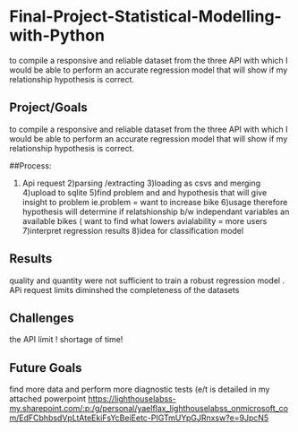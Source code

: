 # Final-Project-Statistical-Modelling-with-Python
to compile a responsive and reliable dataset from the three API with which I would be able to perform an accurate regression model that will show if my relationship hypothesis is correct.
## Project/Goals
to compile a responsive and reliable dataset from the three API with which I would be able to perform an accurate regression model that will show if my relationship hypothesis is correct.

##Process:
1) Api request
2)parsing /extracting
3)loading as csvs and merging 
4)upload to sqlite
5)find problem and and hypothesis that will give insight to problem ie.problem = want to increase bike 6)usage  therefore hypothesis will determine if relatshionship b/w independant variables an available    bikes ( want to find what lowers avialability = more users
7)interpret regression results
8)idea for classification model


## Results

quality and quantity were not sufficient to train a robust regression model . APi request limits diminshed the completeness of the datasets

## Challenges 

the API limit !
shortage of time!


## Future Goals

find more data and perform more diagnostic tests (e/t is detailed in my attached powerpoint https://lighthouselabss-my.sharepoint.com/:p:/g/personal/yaelflax_lighthouselabss_onmicrosoft_com/EdFCbhbsdVpLtAteEkiFsYcBeiEetc-PIGTmUYpGJRnxsw?e=9JpcN5
